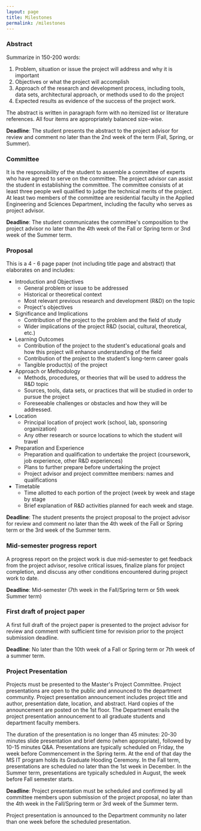 ```yaml
---
layout: page
title: Milestones
permalink: /milestones
---
```


### **Abstract**

Summarize in 150-200 words:

1. Problem, situation or issue the project will address and why it is important
2. Objectives or what the project will accomplish
3. Approach of the research and development process, including tools, data sets, architectural approach, or methods used to do the project
4. Expected results as evidence of the success of the project work.

The abstract is written in paragraph form with no itemized list or literature references. All four items are appropriately balanced size-wise.

**Deadline**: The student presents the abstract to the project advisor for review and comment no later than the 2nd week of the term (Fall, Spring, or Summer).

### **Committee**

It is the responsibility of the student to assemble a committee of experts who have agreed to serve on the committee. The project advisor can assist the student in establishing the committee. The committee consists of at least three people well qualified to judge the technical merits of the project. At least two members of the committee are residential faculty in the Applied Engineering and Sciences Department, including the faculty who serves as project advisor.

**Deadline**: The student communicates the committee&#39;s composition to the project advisor no later than the 4th week of the Fall or Spring term or 3nd week of the Summer term.

### **Proposal**

This is a 4 - 6 page paper (not including title page and abstract) that elaborates on and includes:

- Introduction and Objectives
  - General problem or issue to be addressed
  - Historical or theoretical context
  - Most relevant previous research and development (R&amp;D) on the topic
  - Project&#39;s objectives
- Significance and Implications
  - Contribution of the project to the problem and the field of study
  - Wider implications of the project R&amp;D        (social, cultural, theoretical, etc.)
- Learning Outcomes
  - Contribution of the project to the student&#39;s educational goals and how this project will enhance understanding of the field
  - Contribution of the project to the student&#39;s long-term career goals
  - Tangible product(s) of the project
- Approach or Methodology
  - Methods, procedures, or theories that will be used to address the R&amp;D topic
  - Sources, tools, data sets, or practices that will be studied in order to pursue the project
  - Foreseeable challenges or obstacles and how they will be addressed.
- Location
  - Principal location of project work (school, lab, sponsoring organization)
  - Any other research or source locations to which the student will travel
- Preparation and Experience
  - Preparation and qualification to undertake the project (coursework, job experience, other R&amp;D experiences)
  - Plans to further prepare before undertaking the project
  - Project advisor and project committee members: names and qualifications
- Timetable
  - Time allotted to each portion of the project (week by week and stage by stage
  - Brief explanation of R&amp;D activities planned for each week and stage.

**Deadline**: The student presents the project proposal to the project advisor for review and comment no later than the 4th week of the Fall or Spring term or the 3rd week of the Summer term.

### **Mid-semester progress report**

A progress report on the project work is due mid-semester to get feedback from the project advisor, resolve critical issues, finalize plans for project completion, and discuss any other conditions encountered during project work to date.

**Deadline**: Mid-semester (7th week in the  Fall/Spring term or 5th week Summer term)

### **First draft of project paper**

A first full draft of the project paper is presented to the project advisor for review and comment with sufficient time for revision prior to the project submission deadline.

**Deadline**: No later than the 10th week of a Fall or Spring term or 7th week of a summer term.

### **Project Presentation**
Projects must be presented to the Master&#39;s Project Committee. Project presentations are open to the public and announced to the department community. Project presentation announcement includes project title and author, presentation date, location, and abstract. Hard copies of the announcement are posted on the 1st floor. The Department emails the project presentation announcement to all graduate students and department faculty members.

The duration of the presentation is no longer than 45 minutes: 20-30 minutes slide presentation and brief demo (when appropriate), followed by 10-15 minutes Q&amp;A. Presentations are typically scheduled on Friday, the week before Commencement in the Spring term. At the end of that day the MS IT program holds its Graduate Hooding Ceremony. In the Fall term, presentations are scheduled no later than the 1st week in December. In the Summer term, presentations are typically scheduled in August, the week before Fall semester starts.

**Deadline**: Project presentation must be scheduled and confirmed by all committee members upon submission of the project proposal, no later than the 4th week in the Fall/Spring term or 3rd week of the Summer term.

Project presentation is announced to the Department community no later than one week before the scheduled presentation.
